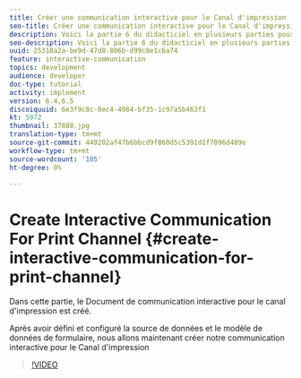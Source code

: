 ```yaml
---
title: Créer une communication interactive pour le Canal d'impression
seo-title: Créer une communication interactive pour le Canal d'impression
description: Voici la partie 6 du didacticiel en plusieurs parties pour créer votre premier document de communication interactif pour le canal d'impression. Dans cette partie, le Document de communication interactive pour le canal d'impression est créé.
seo-description: Voici la partie 6 du didacticiel en plusieurs parties pour créer votre premier document de communication interactif pour le canal d'impression. Dans cette partie, le Document de communication interactive pour le canal d'impression est créé.
uuid: 25318a2a-be9d-47d8-806b-d99c8e1c6a74
feature: interactive-communication
topics: development
audience: developer
doc-type: tutorial
activity: implement
version: 6.4,6.5
discoiquuid: 6e3f9c8c-8ec4-4084-bf35-1c97a5b463f1
kt: 5972
thumbnail: 37888.jpg
translation-type: tm+mt
source-git-commit: 449202af47b6bbcd9f860d5c5391d1f7096d489e
workflow-type: tm+mt
source-wordcount: '105'
ht-degree: 0%

---
```



# Create Interactive Communication For Print Channel {#create-interactive-communication-for-print-channel}

Dans cette partie, le Document de communication interactive pour le canal d&#39;impression est créé.

Après avoir défini et configuré la source de données et le modèle de données de formulaire, nous allons maintenant créer notre communication interactive pour le Canal d&#39;impression

>[!VIDEO](https://video.tv.adobe.com/v/37888/?quality=9)
